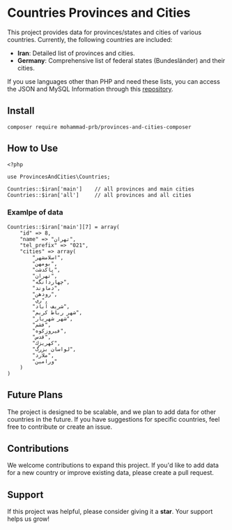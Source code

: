 # Countries Provinces and Cities

This project provides data for provinces/states and cities of various countries. Currently, the following countries are included:

- **Iran**: Detailed list of provinces and cities.
- **Germany**: Comprehensive list of federal states (Bundesländer) and their cities.

If you use languages other than PHP and need these lists, you can access the JSON and MySQL Information through this [repository](https://github.com/mohammad-prb/provinces-and-cities).

## Install
```
composer require mohammad-prb/provinces-and-cities-composer
```

## How to Use
```
<?php

use ProvincesAndCities\Countries;

Countries::$iran['main']    // all provinces and main cities
Countries::$iran['all']     // all provinces and all cities
```

### Examlpe of data
```
Countries::$iran['main'][7] = array(
    "id" => 8,
    "name" => "تهران",
    "tel_prefix" => "021",
    "cities" => array(
        "اسلامشهر",
        "بومهن",
        "پاكدشت",
        "تهران",
        "چهاردانگه",
        "دماوند",
        "رودهن",
        "ري",
        "شريف آباد",
        "شهر رباط كريم",
        "شهر شهريار",
        "فشم",
        "فيروزكوه",
        "قدس",
        "كهريزك",
        "لواسان بزرگ",
        "ملارد",
        "ورامين"
    )
)
```

## Future Plans
The project is designed to be scalable, and we plan to add data for other countries in the future. If you have suggestions for specific countries, feel free to contribute or create an issue.

## Contributions
We welcome contributions to expand this project. If you'd like to add data for a new country or improve existing data, please create a pull request.

## Support
If this project was helpful, please consider giving it a **star**. Your support helps us grow!

